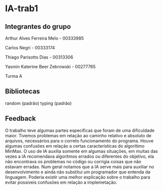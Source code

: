 # IA-trab1

## Integrantes do grupo
Arthur Alves Ferreira Melo - 00333985

Carlos Negri - 00333174

Thiago Parisotto Dias - 00313306

Yasmin Katerine Beer Zebrowski - 00277765

Turma A

## Bibliotecas
random (padrão)
typing (padrão)


## Feedback
O trabalho teve algumas partes específicas que foram de uma dificuldade maior.
Tivemos problemas em relação ao caminho relativo e absoluto de arquivos, necessários para o correto funcionamento do programa.
Houve algumas confusões em relação a certas características do algorítimo MinMax.
O uso de IA auxilia somente em algumas situações, em muitas das vezes a IA recomendava algorítmos errados ou diferentes do objetivo, ela não encontrava os problemas no código ou corrigia coisas que não estavam erradas. Num geral notamos que a IA serve mais para auxiliar no desenvolvimento e ainda não substitui um programador que entenda da linguagem.
Poderia existir uma melhor explicação sobre o trabalho para evitar possíveis confusões em relação a implemetação.
